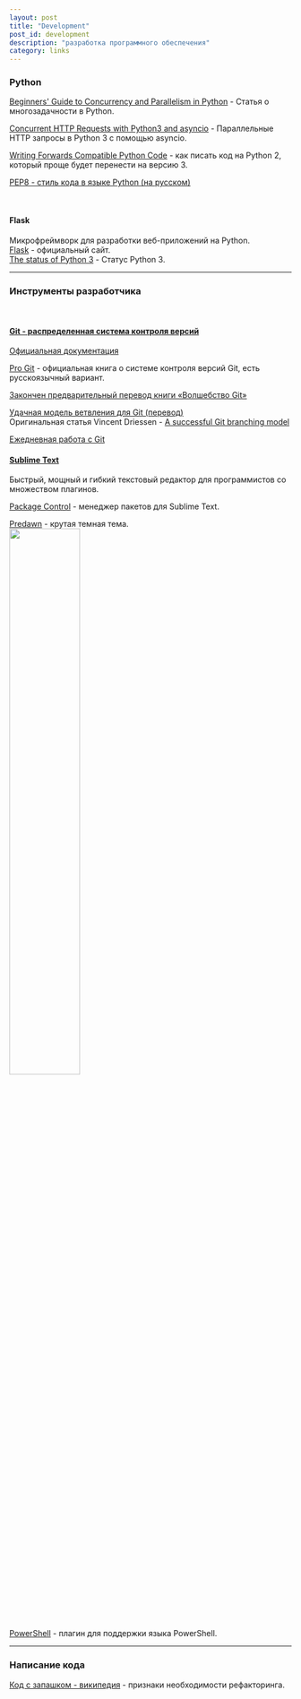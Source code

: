 ```yaml
---
layout: post
title: "Development"
post_id: development
description: "разработка программного обеспечения"
category: links
---
```


### <strong>Python</strong>

[Beginners' Guide to Concurrency and Parallelism in Python](http://www.toptal.com/python/beginners-guide-to-concurrency-and-parallelism-in-python) - Статья о многозадачности в Python.

[Concurrent HTTP Requests with Python3 and asyncio](http://geekgirl.io/concurrent-http-requests-with-python3-and-asyncio/) - Параллельные HTTP запросы в Python 3 с помощью asyncio.

[Writing Forwards Compatible Python Code](http://lucumr.pocoo.org/2011/1/22/forwards-compatible-python/) - как писать код на Python 2, который проще будет перенести на версию 3.

[PEP8 - стиль кода в языке Python (на русском)](http://pep8.ru/doc/pep8/)

<br>

#### Flask

Микрофреймворк для разработки веб-приложений на Python.  
[Flask](http://flask.pocoo.org/) - официальный сайт.  
[The status of Python 3](http://flask.pocoo.org/docs/0.10/advanced_foreword/#the-status-of-python-3) - Статус Python 3.

***

### Инструменты разработчика
<br>

#### [Git - распределенная система контроля версий](http://git-scm.com/)

[Официальная документация](http://git-scm.com/doc)

[Pro Git](http://git-scm.com/book) - официальная книга о системе контроля версий Git, есть русскоязычный вариант.

[Закончен предварительный перевод книги «Волшебство Git»](http://habrahabr.ru/post/80909/)

[Удачная модель ветвления для Git (перевод)](http://habrahabr.ru/post/106912/)  
Оригинальная статья Vincent Driessen - [A successful Git branching model](http://nvie.com/posts/a-successful-git-branching-model/)

[Ежедневная работа с Git](http://habrahabr.ru/post/174467/)
<br>

#### [Sublime Text](http://www.sublimetext.com/)

Быстрый, мощный и гибкий текстовый редактор для программистов со множеством плагинов.

[Package Control](https://packagecontrol.io/installation) - менеджер пакетов для Sublime Text.

[Predawn](https://github.com/jamiewilson/predawn) - крутая темная тема.  
<a href="https://github.com/jamiewilson/predawn/raw/master/screenshots/screenshot.png"><img src="https://github.com/jamiewilson/predawn/raw/master/screenshots/screenshot.png" width="50%"></a>

[PowerShell](https://github.com/SublimeText/PowerShell) - плагин для поддержки языка PowerShell.

***

### Написание кода

[Код с запашком - википедия](https://ru.wikipedia.org/wiki/%D0%9A%D0%BE%D0%B4_%D1%81_%D0%B7%D0%B0%D0%BF%D0%B0%D1%88%D0%BA%D0%BE%D0%BC#.D0.A1.D1.82.D1.80.D0.B5.D0.BB.D1.8C.D0.B1.D0.B0_.D0.B4.D1.80.D0.BE.D0.B1.D1.8C.D1.8E) - признаки необходимости рефакторинга.